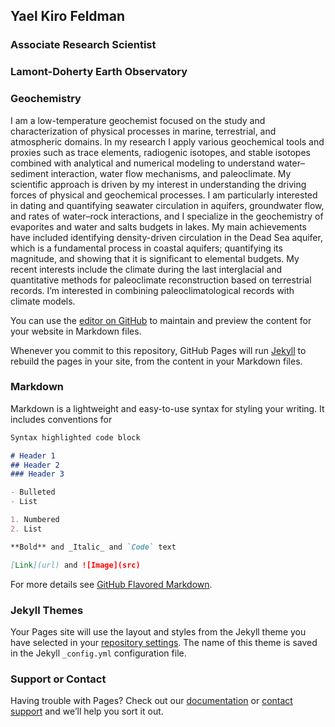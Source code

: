 ## Yael Kiro Feldman
### Associate Research Scientist
### Lamont-Doherty Earth Observatory
### Geochemistry



I am a low-temperature geochemist focused on the study and characterization of physical processes in marine, terrestrial, and atmospheric domains. In my research I apply various geochemical tools and proxies such as trace elements, radiogenic isotopes, and stable isotopes combined with analytical and numerical modeling to understand water–sediment interaction, water flow mechanisms, and paleoclimate. My scientific approach is driven by my interest in understanding the driving forces of physical and geochemical processes. I am particularly interested in dating and quantifying seawater circulation in aquifers, groundwater flow, and rates of water–rock interactions, and I specialize in the geochemistry of evaporites and water and salts budgets in lakes. My main achievements have included identifying density-driven circulation in the Dead Sea aquifer, which is a fundamental process in coastal aquifers; quantifying its magnitude, and showing that it is significant to elemental budgets. My recent interests include the climate during the last interglacial and quantitative methods for paleoclimate reconstruction based on terrestrial records. I’m interested in combining paleoclimatological records with climate models.


You can use the [editor on GitHub](https://github.com/YaelKiro/YaelKiro.github.io/edit/master/index.md) to maintain and preview the content for your website in Markdown files.

Whenever you commit to this repository, GitHub Pages will run [Jekyll](https://jekyllrb.com/) to rebuild the pages in your site, from the content in your Markdown files.

### Markdown

Markdown is a lightweight and easy-to-use syntax for styling your writing. It includes conventions for

```markdown
Syntax highlighted code block

# Header 1
## Header 2
### Header 3

- Bulleted
- List

1. Numbered
2. List

**Bold** and _Italic_ and `Code` text

[Link](url) and ![Image](src)
```

For more details see [GitHub Flavored Markdown](https://guides.github.com/features/mastering-markdown/).

### Jekyll Themes

Your Pages site will use the layout and styles from the Jekyll theme you have selected in your [repository settings](https://github.com/YaelKiro/YaelKiro.github.io/settings). The name of this theme is saved in the Jekyll `_config.yml` configuration file.

### Support or Contact

Having trouble with Pages? Check out our [documentation](https://help.github.com/categories/github-pages-basics/) or [contact support](https://github.com/contact) and we’ll help you sort it out.
